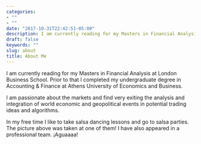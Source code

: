 ```yaml
---
categories:
- ""
- ""
date: "2017-10-31T22:42:51-05:00"
description: I am currently reading for my Masters in Financial Analysis.
draft: false
keywords: ""
slug: about
title: About Me
---
```

I am currently reading for my Masters in Financial Analysis at London Business School. Prior to that I completed my undergraduate degree in Accounting & Finance at Athens University of Economics and Business.

I am passionate about the markets and find very exiting the analysis and integration of world economic and geopolitical events in potential trading ideas and algorithms.

In my free time I like to take salsa dancing lessons and go to salsa parties. The picture above was taken at one of them! I have also appeared in a professional team. ¡Aguaaaa!